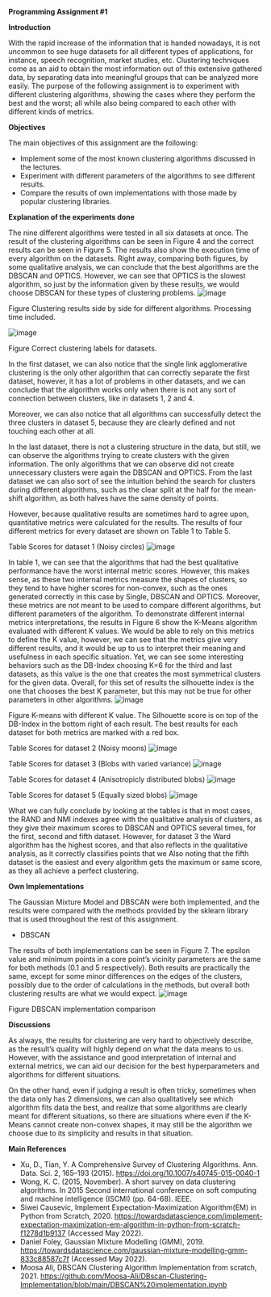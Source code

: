 **Programming Assignment #1**

**Introduction**

With the rapid increase of the information that is handed nowadays, it is not uncommon to see huge datasets for all different types of applications, for instance, speech recognition, market studies, etc. Clustering techniques come as an aid to obtain the most information out of this extensive gathered data, by separating data into meaningful groups that can be analyzed more easily. The purpose of the following assignment is to experiment with different clustering algorithms, showing the cases where they perform the best and the worst; all while also being compared to each other with different kinds of metrics.

**Objectives**

The main objectives of this assignment are the following:

- Implement some of the most known clustering algorithms discussed in the lectures.
- Experiment with different parameters of the algorithms to see different results.
- Compare the results of own implementations with those made by popular clustering libraries.

**Explanation of the experiments done**

The nine different algorithms were tested in all six datasets at once. The result of the clustering algorithms can be seen in Figure 4 and the correct results can be seen in Figure 5. The results also show the execution time of every algorithm on the datasets. Right away, comparing both figures, by some qualitative analysis, we can conclude that the best algorithms are the DBSCAN and OPTICS. However, we can see that OPTICS is the slowest algorithm, so just by the information given by these results, we would choose DBSCAN for these types of clustering problems.
![image](https://github.com/marcodavidg/ClusteringMethodsSpring2022/assets/11068920/75504945-e6b0-49d6-845c-3e3503387aee)

Figure Clustering results side by side for different algorithms. Processing time included.

![image](https://github.com/marcodavidg/ClusteringMethodsSpring2022/assets/11068920/30c7254b-ca5a-4663-b10d-96b33c31db09)


Figure Correct clustering labels for datasets.

In the first dataset, we can also notice that the single link agglomerative clustering is the only other algorithm that can correctly separate the first dataset, however, it has a lot of problems in other datasets, and we can conclude that the algorithm works only when there is not any sort of connection between clusters, like in datasets 1, 2 and 4.

Moreover, we can also notice that all algorithms can successfully detect the three clusters in dataset 5, because they are clearly defined and not touching each other at all.

In the last dataset, there is not a clustering structure in the data, but still, we can observe the algorithms trying to create clusters with the given information. The only algorithms that we can observe did not create unnecessary clusters were again the DBSCAN and OPTICS. From the last dataset we can also sort of see the intuition behind the search for clusters during different algorithms, such as the clear split at the half for the mean-shift algorithm, as both halves have the same density of points.

However, because qualitative results are sometimes hard to agree upon, quantitative metrics were calculated for the results. The results of four different metrics for every dataset are shown on Table 1 to Table 5.

Table Scores for dataset 1 (Noisy circles)
![image](https://github.com/marcodavidg/ClusteringMethodsSpring2022/assets/11068920/bbebf3d9-9edb-49f0-b519-f822fc048d56)


In table 1, we can see that the algorithms that had the best qualitative performance have the worst internal metric scores. However, this makes sense, as these two internal metrics measure the shapes of clusters, so they tend to have higher scores for non-convex, such as the ones generated correctly in this case by Single, DBSCAN and OPTICS. Moreover, these metrics are not meant to be used to compare different algorithms, but different parameters of the algorithm. To demonstrate different internal metrics interpretations, the results in Figure 6 show the K-Means algorithm evaluated with different K values. We would be able to rely on this metrics to define the K value, however, we can see that the metrics give very different results, and it would be up to us to interpret their meaning and usefulness in each specific situation. Yet, we can see some interesting behaviors such as the DB-Index choosing K=6 for the third and last datasets, as this value is the one that creates the most symmetrical clusters for the given data. Overall, for this set of results the silhouette index is the one that chooses the best K parameter, but this may not be true for other parameters in other algorithms.
![image](https://github.com/marcodavidg/ClusteringMethodsSpring2022/assets/11068920/db68dae0-8577-4d0b-8da3-a00dd5a2dc5d)



Figure K-means with different K value. The Silhouette score is on top of the DB-Index in the bottom right of each result. The best results for each dataset for both metrics are marked with a red box.

Table Scores for dataset 2 (Noisy moons)
![image](https://github.com/marcodavidg/ClusteringMethodsSpring2022/assets/11068920/bb5809cc-8ac2-4e97-99c4-d8cd5d665a0f)


Table Scores for dataset 3 (Blobs with varied variance)
![image](https://github.com/marcodavidg/ClusteringMethodsSpring2022/assets/11068920/448ac5d2-fa36-44c1-a174-86ea0459aa6b)


Table Scores for dataset 4 (Anisotropicly distributed blobs)
![image](https://github.com/marcodavidg/ClusteringMethodsSpring2022/assets/11068920/17891037-2676-4303-99fd-eac31ffba294)


Table Scores for dataset 5 (Equally sized blobs)
![image](https://github.com/marcodavidg/ClusteringMethodsSpring2022/assets/11068920/dc3ea638-93f9-4488-b1e6-00ad17986d69)


What we can fully conclude by looking at the tables is that in most cases, the RAND and NMI indexes agree with the qualitative analysis of clusters, as they give their maximum scores to DBSCAN and OPTICS several times, for the first, second and fifth dataset. However, for dataset 3 the Ward algorithm has the highest scores, and that also reflects in the qualitative analysis, as it correctly classifies points that we Also noting that the fifth dataset is the easiest and every algorithm gets the maximum or same score, as they all achieve a perfect clustering.

**Own Implementations**

The Gaussian Mixture Model and DBSCAN were both implemented, and the results were compared with the methods provided by the sklearn library that is used throughout the rest of this assignment.

- DBSCAN

The results of both implementations can be seen in Figure 7. The epsilon value and minimum points in a core point’s vicinity parameters are the same for both methods (0.1 and 5 respectively). Both results are practically the same, except for some minor differences on the edges of the clusters, possibly due to the order of calculations in the methods, but overall both clustering results are what we would expect.
![image](https://github.com/marcodavidg/ClusteringMethodsSpring2022/assets/11068920/1c7f8041-e2ff-4c28-8908-1fefe20909e7)

Figure DBSCAN implementation comparison

**Discussions**

As always, the results for clustering are very hard to objectively describe, as the result’s quality will highly depend on what the data means to us. However, with the assistance and good interpretation of internal and external metrics, we can aid our decision for the best hyperparameters and algorithms for different situations.

On the other hand, even if judging a result is often tricky, sometimes when the data only has 2 dimensions, we can also qualitatively see which algorithm fits data the best, and realize that some algorithms are clearly meant for different situations, so there are situations where even if the K-Means cannot create non-convex shapes, it may still be the algorithm we choose due to its simplicity and results in that situation.

**Main References**

- Xu, D., Tian, Y. A Comprehensive Survey of Clustering Algorithms. Ann. Data. Sci. 2, 165–193 (2015). <https://doi.org/10.1007/s40745-015-0040-1>
- Wong, K. C. (2015, November). A short survey on data clustering algorithms. In 2015 Second international conference on soft computing and machine intelligence (ISCMI) (pp. 64-68). IEEE.
- Siwei Causevic, Implement Expectation-Maximization Algorithm(EM) in Python from Scratch, 2020. <https://towardsdatascience.com/implement-expectation-maximization-em-algorithm-in-python-from-scratch-f1278d1b9137> (Accessed May 2022).
- Daniel Foley, Gaussian Mixture Modelling (GMM), 2019. <https://towardsdatascience.com/gaussian-mixture-modelling-gmm-833c88587c7f> (Accessed May 2022).
- Moosa Ali, DBSCAN Clustering Algorithm Implementation from scratch, 2021. <https://github.com/Moosa-Ali/DBscan-Clustering-Implementation/blob/main/DBSCAN%20implementation.ipynb>
